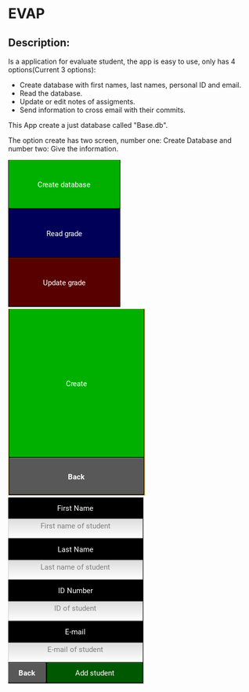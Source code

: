<h1>EVAP</h1>
<h2>Description:</h2>

<p>Is a application for evaluate student, the app is easy to use, only has 4 options(Current 3 options): </p>

<ul>
    <li>Create database with first names, last names, personal ID and email.</li>
    <li>Read the database.</li>
    <li>Update or edit notes of assigments.</li>
    <li>Send information to cross email with their commits.</li>
</ul>

<p>This App create a just database called "Base.db".</p>
<p>The option create has two screen, number one: Create Database and number two: Give the information.</p>


<img src="images/MainScreen.PNG" />
<img src= "images/CreateScreen.PNG" />
<img img src= "images/FillScreen.PNG">